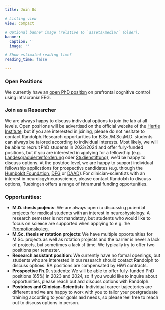 ```yaml
---
title: Join Us

# Listing view
view: compact

# Optional banner image (relative to `assets/media/` folder).
banner:
  caption: ''
  image: ''

# Show estimated reading time?
reading_time: false

---
```

### Open Positions
We currently have an [open PhD position](https://www.hih-tuebingen.de/fileadmin/web/img/content/Karriere/Ausschreibungen/Jobcall_2022_PFC_Helfrich.pdf) on prefrontal cognitive control using intracranial EEG.

### Join as a Researcher
We are always happy to discuss individual options to join the lab at all levels. Open positions will be advertised on the official website of the [Hertie Institute](www.hih-tuebingen.de/en/helfrichlab), but if you are interested in joining, please do not hesitate to contact Randolph. Research opportunities for B.Sc./M.Sc./M.D. students can always be tailored according to individual interests. Most likely, we will be able to recruit PhD students in 2023/2024 and offer fully-funded positions, but if you are interested in applying for a fellowship (e.g. [Landesgraduiertenförderung](https://uni-tuebingen.de/forschung/service/forschungsfoerderung/foerderprogramme-baden-wuerttemberg/landesgraduiertenfoerderung/) oder [Studienstiftung](https://www.studienstiftung.de/)), we’d be happy to discuss options. At the postdoc level, we are happy to support individual fellowship applications for prospective candidates (e.g. through the [Humboldt Foundation](https://www.humboldt-foundation.de/), [DFG](https://www.dfg.de/) or [DAAD](https://www.daad.de/)). For clinician-scientists with an interest in neurology/neuroscience, please contact Randolph to discuss options, Tuebingen offers a range of intramural funding opportunities.


### Opportunities:
- **M.D. thesis projects**: We are always open to discussing potential projects for medical students with an interest in neurophysiology. A research semester is not mandatory, but students who would like to focus on science are supported when applying to e.g. the [Promotionskolleg](https://www.medizin.uni-tuebingen.de/de/medizinische-fakultaet/promotionen/promotionskolleg).
- **M.Sc. thesis or rotation projects**: We have multiple opportunities for M.Sc. projects as well as rotation projects and the barrier is never a lack of projects, but sometimes a lack of time. We typically try to offer two positions per semester.
- **Research assistant position**: We currently have no formal openings, but students who are interested in our research should contact Randolph to discuss options. RA positions are compensated by HiWi contracts.
- **Prospective Ph.D**. students: We will be able to offer fully-funded PhD positions (65%) in 2023 and 2024, so if you would like to inquire about opportunities, please reach out and discuss options with Randolph.
- **Postdocs and Clinician-Scientists**: Individual career trajectories are different and we are happy to work with you to tailor your postgraduate training according to your goals and needs, so please feel free to reach out to discuss options in person.
